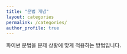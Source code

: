 ```yaml
---
title: "문법 개념"
layout: categories
permalink: /categories/
author_profile: true
---
```


파이썬 문법을 문제 상황에 맞게 적용하는 방법입니다.


